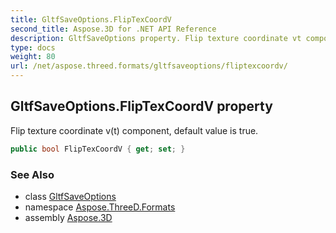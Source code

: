 ```yaml
---
title: GltfSaveOptions.FlipTexCoordV
second_title: Aspose.3D for .NET API Reference
description: GltfSaveOptions property. Flip texture coordinate vt component default value is true
type: docs
weight: 80
url: /net/aspose.threed.formats/gltfsaveoptions/fliptexcoordv/
---
```

## GltfSaveOptions.FlipTexCoordV property

Flip texture coordinate v(t) component, default value is true.

```csharp
public bool FlipTexCoordV { get; set; }
```

### See Also

* class [GltfSaveOptions](../)
* namespace [Aspose.ThreeD.Formats](../../../aspose.threed.formats/)
* assembly [Aspose.3D](../../../)



